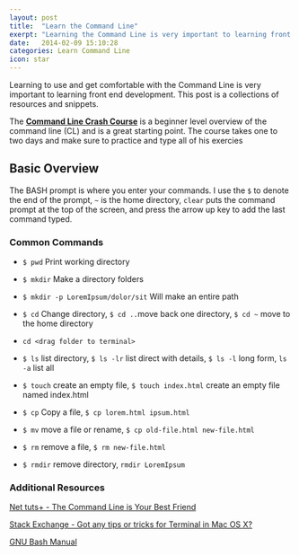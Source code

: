 ```yaml
---
layout: post
title:  "Learn the Command Line"
exerpt: "Learning the Command Line is very important to learning front end development."
date:   2014-02-09 15:10:28
categories: Learn Command Line
icon: star
---
```


Learning to use and get comfortable with the Command Line is very important to learning front end development. This post is a collections of resources and snippets.

The **[Command Line Crash Course](http://cli.learncodethehardway.org/book/ "Command Line Crash Course")** is a beginner level overview of the command line (CL) and is a great starting point. The course takes one to two days and make sure to practice and type all of his exercies

## Basic Overview

The BASH prompt is where you enter your commands. I use the ` $ ` to denote the end of the prompt, ` ~ ` is the home directory, ` clear ` puts the command prompt at the top of the screen, and press the arrow up key to add the last command typed.

### Common Commands

* ` $ pwd ` Print working directory

* ` $ mkdir ` Make a directory folders

* ` $ mkdir -p LoremIpsum/dolor/sit `  Will make an entire path

* ` $ cd ` Change directory, ` $ cd .. `move back one directory, ` $ cd ~ ` move to the home directory

* ` cd <drag folder to terminal> `

* ` $ ls ` list directory, ` $ ls -lr ` list direct with details, ` $ ls -l ` long form, ` ls -a ` list all

* ` $ touch ` create an empty file, ` $ touch index.html ` create an empty file named index.html

* ` $ cp ` Copy a file, ` $ cp lorem.html ipsum.html `

* ` $ mv ` move a file or rename, ` $ cp old-file.html new-file.html `

* ` $ rm ` remove a file, ` $ rm new-file.html `

* ` $ rmdir ` remove directory, ` rmdir LoremIpsum `

### Additional Resources

[Net tuts+ - The Command Line is Your Best Friend](http://net.tutsplus.com/tutorials/tools-and-tips/the-command-line-is-your-best-friend/)

[Stack Exchange - Got any tips or tricks for Terminal in Mac OS X?](http://apple.stackexchange.com/questions/5435/got-any-tips-or-tricks-for-terminal-in-mac-os-x)

[GNU Bash Manual](http://www.gnu.org/software/bash/manual/bashref.html)